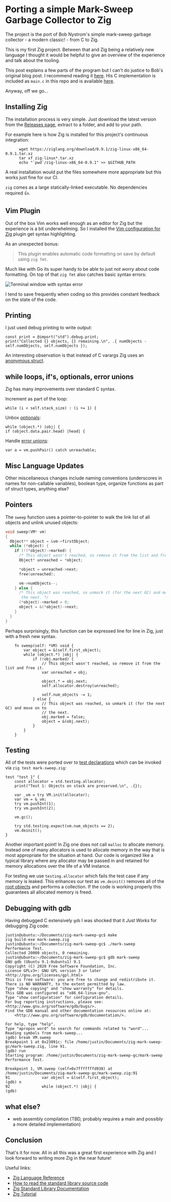# Porting a simple Mark-Sweep Garbage Collector to Zig

The project is the port of Bob Nystrom's simple mark-sweep garbage collector - a modern classic! - from C to Zig. 

This is my first Zig project. Between that and Zig being a relatively new language I thought it would be helpful to give an overview of the experience and talk about the tooling.

This post explains a few parts of the program but I can't do justice to Bob's original blog post. I recommend reading it [here](https://journal.stuffwithstuff.com/2013/12/08/babys-first-garbage-collector/). His C implementation is included as `main.c` in this repo and is available [here](https://github.com/munificent/mark-sweep).

Anyway, off we go...

## Installing Zig

The installation process is very simple. Just download the latest version from the [Releases page](https://ziglang.org/download/), extract to a folder, and add to your path.

For example here is how Zig is installed for this project's continuous integration: 

          wget https://ziglang.org/download/0.9.1/zig-linux-x86_64-0.9.1.tar.xz
          tar xf zig-linux*.tar.xz
          echo "`pwd`/zig-linux-x86_64-0.9.1" >> $GITHUB_PATH

A real installation would put the files somewhere more appropriate but this works just fine for our CI.

`zig` comes as a large statically-linked executable. No dependencies required :thumbsup:.

## Vim Plugin

Out of the box Vim works well enough as an editor for Zig but the experience is a bit underwhelming. So I installed the [Vim configuration for Zig](https://github.com/ziglang/zig.vim) plugin get syntax highlighting.

As an unexpected bonus:

> This plugin enables automatic code formatting on save by default using `zig fmt`.

Much like with Go its super handy to be able to just *not worry* about code formatting. On top of that `zig fmt` also catches basic syntax errors:

![Terminal window with syntax error](zig-fmt-syntax-error.webp "Terminal window with syntax error")

I tend to save frequently when coding so this provides constant feedback on the state of the code.

## Printing

I just used debug printing to write output:

    const print = @import("std").debug.print;
    print("Collected {} objects, {} remaining.\n", .{ numObjects - self.numObjects, self.numObjects });

An interesting observation is that instead of C varargs Zig uses an [anonymous struct](https://ziglang.org/documentation/master/#Anonymous-List-Literals). 

## while loops, if's, optionals, error unions

Zig has many improvements over standard C syntax.

Increment as part of the loop:

    while (i < self.stack_size) : (i += 1) {

Unbox [optionals](https://ziglang.org/documentation/master/#Optionals):

    while (object.*) |obj| {
    if (object.data.pair.head) |head| {

Handle [error unions](https://ziglang.org/documentation/master/#Error-Union-Type):

    var a = vm.pushPair() catch unreachable;

## Misc Language Updates

Other miscellaneous changes include naming conventions (underscores in names for non-callable variables), boolean type, organize functions as part of struct types, anything else?

## Pointers

The `sweep` function uses a pointer-to-pointer to walk the link list of all objects and unlink unused objects:

```c
void sweep(VM* vm)
{
  Object** object = &vm->firstObject;
  while (*object) {
    if (!(*object)->marked) {
      /* This object wasn't reached, so remove it from the list and free it. */
      Object* unreached = *object;

      *object = unreached->next;
      free(unreached);

      vm->numObjects--;
    } else {
      /* This object was reached, so unmark it (for the next GC) and move on to
       the next. */
      (*object)->marked = 0;
      object = &(*object)->next;
    }
  }
}
```

Perhaps surprisingly, this function can be expressed line for line in Zig, just with a fresh new syntax. 

```zig
    fn sweep(self: *VM) void {
        var object = &(self.first_object);
        while (object.*) |obj| {
            if (!obj.marked) {
                // This object wasn't reached, so remove it from the list and free it.
                var unreached = obj;

                object.* = obj.next;
                self.allocator.destroy(unreached);

                self.num_objects -= 1;
            } else {
                // This object was reached, so unmark it (for the next GC) and move on to
                // the next.
                obj.marked = false;
                object = &(obj.next);
            }
        }
    }
```

## Testing

All of the tests were ported over to [test declarations](https://ziglang.org/documentation/master/#Zig-Test) which can be invoked via `zig test mark-sweep.zig`:

```zig
test "test 1" {
    const allocator = std.testing.allocator;
    print("Test 1: Objects on stack are preserved.\n", .{});

    var _vm = try VM.init(allocator);
    var vm = &_vm;
    try vm.pushInt(1);
    try vm.pushInt(2);

    vm.gc();

    try std.testing.expect(vm.num_objects == 2);
    vm.deinit();
}
```

Another important point! In Zig one does not call `malloc` to allocate memory. Instead one of many allocators is used to allocate memory in the way that is most appropriate for the situation at hand. Our code is organized like a typical library where any allocator may be passed in and retained for memory allocations over the life of a VM instance. 

For testing we use `testing.allocator` which fails the test case if any memory is leaked. This enhances our test as `vm.deinit()` removes all of the [root objects](https://www.memorymanagement.org/glossary/r.html#term-root) and performs a collection. If the code is working properly this guarantees all allocated memory is freed.

## Debugging with gdb

Having debugged C extensively `gdb` I was shocked that it *Just Works* for debugging Zig code: 

```shell
justin@ubuntu:~/Documents/zig-mark-sweep-gc$ make
zig build-exe mark-sweep.zig
justin@ubuntu:~/Documents/zig-mark-sweep-gc$ ./mark-sweep 
Performance Test.
Collected 20000 objects, 0 remaining.
justin@ubuntu:~/Documents/zig-mark-sweep-gc$ gdb mark-sweep 
GNU gdb (Ubuntu 9.1-0ubuntu1) 9.1
Copyright (C) 2020 Free Software Foundation, Inc.
License GPLv3+: GNU GPL version 3 or later <http://gnu.org/licenses/gpl.html>
This is free software: you are free to change and redistribute it.
There is NO WARRANTY, to the extent permitted by law.
Type "show copying" and "show warranty" for details.
This GDB was configured as "x86_64-linux-gnu".
Type "show configuration" for configuration details.
For bug reporting instructions, please see:
<http://www.gnu.org/software/gdb/bugs/>.
Find the GDB manual and other documentation resources online at:
    <http://www.gnu.org/software/gdb/documentation/>.

For help, type "help".
Type "apropos word" to search for commands related to "word"...
Reading symbols from mark-sweep...
(gdb) break VM.sweep
Breakpoint 1 at 0x23091c: file /home/justin/Documents/zig-mark-sweep-gc/mark-sweep.zig, line 91.
(gdb) run
Starting program: /home/justin/Documents/zig-mark-sweep-gc/mark-sweep 
Performance Test.

Breakpoint 1, VM.sweep (self=0x7fffffffd938) at /home/justin/Documents/zig-mark-sweep-gc/mark-sweep.zig:91
91              var object = &(self.first_object);
(gdb) n
92              while (object.*) |obj| {
(gdb) 
```

## what else?

- web assembly compilation (TBD, probably requires a main and possibly a more detailed implementation)

## Conclusion

That's it for now. All in all this was a great first experience with Zig and I look forward to writing more Zig in the near future!

Useful links:

- [Zig Language Reference](https://ziglang.org/documentation/master/)
- [How to read the standard library source code](https://github.com/ziglang/zig/wiki/How-to-read-the-standard-library-source-code)
- [Zig Standard Library Documentation](https://ziglang.org/documentation/master/std/)
- [Zig Tutorial](https://ziglearn.org/)
